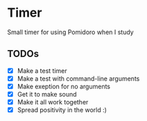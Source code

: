 # Timer
Small timer for using Pomidoro when I study

## TODOs

- [x] Make a test timer
- [x] Make a test with command-line arguments
- [x] Make exeption for no arguments
- [x] Get it to make sound
- [x] Make it all work together
- [x] Spread positivity in the world :)
